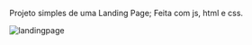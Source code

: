 Projeto simples de uma Landing Page;
Feita com js, html e css.

![landingpage](https://user-images.githubusercontent.com/88461914/197373960-85d79312-a687-4d76-93b4-c713d308c47a.png)
